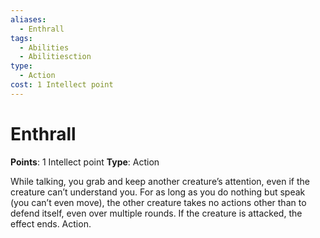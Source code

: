```yaml
---
aliases:
  - Enthrall
tags:
  - Abilities
  - Abilitiesction
type:
  - Action
cost: 1 Intellect point
---
```


# Enthrall

**Points**: 1 Intellect point
**Type**: Action

While talking, you grab and keep another creature’s attention, even if the creature can’t understand you. For as long as you do nothing but speak (you can’t even move), the other creature takes no actions other than to defend itself, even over multiple rounds. If the creature is attacked, the effect ends. Action.
